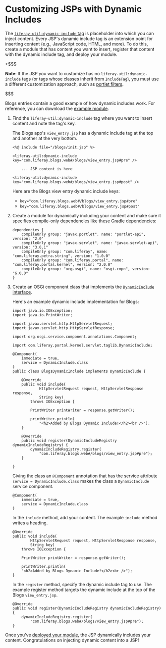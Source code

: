 # Customizing JSPs with Dynamic Includes [](id=customizing-jsps-with-dynamic-includes)

The
[`liferay-util:dynamic-include` tag](@platform-ref@/7.1-latest/taglibs/util-taglib/liferay-util/dynamic-include.html)
is placeholder into which you can inject content. Every JSP's dynamic include
tag is an extension point for inserting content (e.g., JavaScript code, HTML,
and more). To do this, create a module that has content you want to insert,
register that content with the dynamic include tag, and deploy your module. 

+$$$

**Note**: If the JSP you want to customize has no `liferay-util:dynamic-include`
tags (or tags whose classes inherit from `IncludeTag`), you must use a
different customization approach, such as
[portlet filters](/develop/tutorials/-/knowledge_base/7-1/jsp-overrides-using-portlet-filters).

$$$

Blogs entries contain a good example of how dynamic includes work. For
reference, you can download the 
[example module](https://dev.liferay.com/documents/10184/656312/example-dynamic-include-blogs-master.zip). 

1.  Find the `liferay-util:dynamic-include` tag where you want to insert content
    and note the tag's key. 

    The Blogs app's `view_entry.jsp` has a dynamic include tag at the top and
    another at the very bottom. 

        <%@ include file="/blogs/init.jsp" %>

        <liferay-util:dynamic-include key="com.liferay.blogs.web#/blogs/view_entry.jsp#pre" />

            ... JSP content is here

        <liferay-util:dynamic-include key="com.liferay.blogs.web#/blogs/view_entry.jsp#post" />

    Here are the Blogs view entry dynamic include keys:

    - `key="com.liferay.blogs.web#/blogs/view_entry.jsp#pre"`
    - `key="com.liferay.blogs.web#/blogs/view_entry.jsp#post"`

2.  Create a module for dynamically including your content and make sure it
    specifies compile-only dependencies like these Gradle dependencies:

        dependencies {
        	compileOnly group: "javax.portlet", name: "portlet-api", version: "2.0"
        	compileOnly group: "javax.servlet", name: "javax.servlet-api", version: "3.0.1"
        	compileOnly group: "com.liferay", name: "com.liferay.petra.string", version: "1.0.0"
        	compileOnly group: "com.liferay.portal", name: "com.liferay.portal.kernel", version: "2.0.0"
        	compileOnly group: "org.osgi", name: "osgi.cmpn", version: "6.0.0"
        }

3.  Create an OSGi component class that implements the
    [`DynamicInclude` interface](@platform-ref@/7.1-latest/javadocs/portal-kernel/com/liferay/portal/kernel/servlet/taglib/DynamicInclude.html).

    Here's an example dynamic include implementation for Blogs:

        import java.io.IOException;
        import java.io.PrintWriter;
        
        import javax.servlet.http.HttpServletRequest;
        import javax.servlet.http.HttpServletResponse;
        
        import org.osgi.service.component.annotations.Component;
        
        import com.liferay.portal.kernel.servlet.taglib.DynamicInclude;
        
        @Component(
        	immediate = true,
        	service = DynamicInclude.class
        )
        public class BlogsDynamicInclude implements DynamicInclude {
        
        	@Override
        	public void include(
        			HttpServletRequest request, HttpServletResponse response,
        			String key)
        		throws IOException {
        
        		PrintWriter printWriter = response.getWriter();
        
        		printWriter.println(
        			"<h2>Added by Blogs Dynamic Include!</h2><br />");
        	}
        
        	@Override
        	public void register(DynamicIncludeRegistry dynamicIncludeRegistry) {
        		dynamicIncludeRegistry.register(
        			"com.liferay.blogs.web#/blogs/view_entry.jsp#pre");
        	}
        
        }
 
    Giving the class an `@Component` annotation that has the service attribute
    `service = DynamicInclude.class` makes the class a `DynamicInclude` service
    component.

        @Component(
            immediate = true,
            service = DynamicInclude.class
        )

    In the `include` method, add your content. The example `include` method
    writes a heading. 

        @Override
        public void include(
                HttpServletRequest request, HttpServletResponse response,
                String key)
            throws IOException {

            PrintWriter printWriter = response.getWriter();

            printWriter.println(
            "<h2>Added by Blogs Dynamic Include!</h2><br />");
        }

    In the `register` method, specify the dynamic include tag to use. The
    example register method targets the dynamic include at the top of the Blogs
    `view_entry.jsp`. 

        @Override
    	public void register(DynamicIncludeRegistry dynamicIncludeRegistry) {
    		dynamicIncludeRegistry.register(
    			"com.liferay.blogs.web#/blogs/view_entry.jsp#pre");
    	}
 
Once you've
[deployed your module](/develop/tutorials/-/knowledge_base/7-1/starting-module-development#building-and-deploying-a-module),
the JSP dynamically includes your content. Congratulations on injecting dynamic
content into a JSP! 
